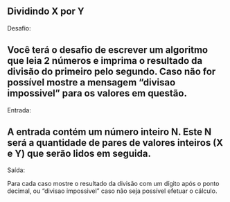 
## Dividindo X por Y  


Desafio:

Você terá o desafio de escrever um algoritmo que leia 2 números e imprima o resultado 
da divisão do primeiro pelo segundo. Caso não for possível mostre a mensagem “divisao
impossivel” para os valores em questão.
---
Entrada:


A entrada contém um número inteiro N. Este N será a quantidade de pares de valores 
inteiros (X e Y) que serão lidos em seguida.
---
Saída:


 Para cada caso mostre o resultado da divisão com um dígito após o ponto decimal, ou 
“divisao impossivel” caso não seja possível efetuar o cálculo.


